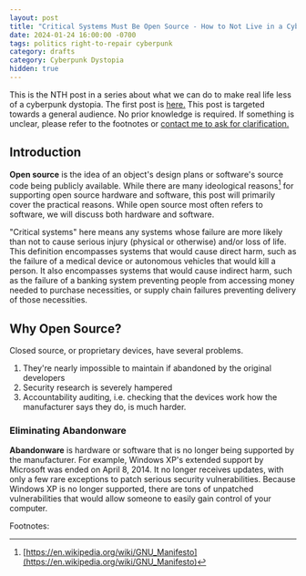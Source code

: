```yaml
---
layout: post
title: "Critical Systems Must Be Open Source - How to Not Live in a Cyberpunk Dystopia #02"
date: 2024-01-24 16:00:00 -0700
tags: politics right-to-repair cyberpunk
category: drafts
category: Cyberpunk Dystopia
hidden: true
--- 
```

This is the 
NTH <!-- Edit this AND THE TITLE before posting -->
post in a series about what we can do to make real life less 
of a cyberpunk dystopia. The first post is 
[here.](https://sudo-nano.github.io/posts/Cyberpunk-Dystopia-00/) 
This post is targeted towards a general audience. No prior knowledge is required. 
If something is unclear, please refer to the footnotes or [contact me to ask for 
clarification.](https://sudo-nano.github.io/about/)

## Introduction
**Open source** is the idea of an object's design plans or software's source code
being publicly available. While there are many ideological reasons[^1] for supporting
open source hardware and software, this post will primarily cover the practical 
reasons. While open source most often refers to software, we will discuss both hardware
and software. 

"Critical systems" here means any systems whose failure are more likely than not 
to cause serious injury (physical or otherwise) and/or loss of life. This definition
encompasses systems that would cause direct harm, such as the failure of a medical 
device or autonomous vehicles that would kill a person. It also encompasses systems that 
would cause indirect harm, such as the failure of a banking system preventing people 
from accessing money needed to purchase necessities, or supply chain failures 
preventing delivery of those necessities. 

## Why Open Source? 

Closed source, or proprietary devices, have several problems.
1. They're nearly impossible to maintain if abandoned by the original developers
2. Security research is severely hampered
3. Accountability auditing, i.e. checking that the devices work how the manufacturer
says they do, is much harder. 

### Eliminating Abandonware 
**Abandonware** is hardware or software that is no longer being supported by the 
manufacturer. For example, Windows XP's extended support by Microsoft was ended 
on April 8, 2014. It no longer receives updates, with only a few rare exceptions 
to patch serious security vulnerabilities. Because Windows XP is no longer supported, 
there are tons of unpatched vulnerabilities that would allow someone to easily gain 
control of your computer. 




Footnotes: 

[^1]: [https://en.wikipedia.org/wiki/GNU_Manifesto](https://en.wikipedia.org/wiki/GNU_Manifesto)



